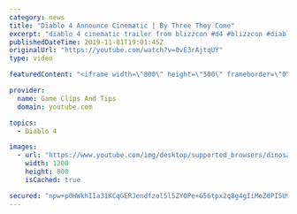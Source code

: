 ```yaml
---
category: news
title: "Diablo 4 Announce Cinematic | By Three They Come"
excerpt: "diablo 4 cinematic trailer from blizzcon #d4 #blizzcon #diablo."
publishedDateTime: 2019-11-01T19:01:45Z
originalUrl: "https://youtube.com/watch?v=0vE3rAjtqUY"
type: video

featuredContent: "<iframe width=\"800\" height=\"500\" frameborder=\"0\" src=\"https://www.youtube.com/embed/0vE3rAjtqUY\" allow=\"accelerometer; autoplay; encrypted-media; gyroscope; picture-in-picture\" allowfullscreen></iframe>"

provider:
  name: Game Clips And Tips
  domain: youtube.com

topics:
  - Diablo 4

images:
  - url: "https://www.youtube.com/img/desktop/supported_browsers/dinosaur.png"
    width: 1200
    height: 800
    isCached: true

secured: "npw+p0HWkhIIa31KCqGERJendfzol5l5ZYOPe+G56tpx2q8g4gIiMoZdPI5U9gIwjNtAl0NF2oWwSR15Rh2BrdDuhpXxS3mqTtkb5JFZNU83VaXK1SXNThjISxUnGxu0Sm7UUOim1k5m96RzzpOW8/hQbMUYg6MadDLxCadP9YIQdSc6c5iBL33wbtVBupdFZK/RJM10X2YHbsTugEnZutLKlCQQa160ubB8reZZOl1mc/7IQYimrzpfUAy+ZO2jjB1P7Cuzx25QlQLRbnywWMYUWKm2JbTWprqBNRIwQSeGdy+MGo/3hOpUELaAj+UzOSQslMyLHnA60wj1zFH2OaO5pnklRhaCAbID/Pb4BoDUsQ+SUz5rIFOKTC64h6OqjJt114foaFA3UlgSDj73ZEeXfrObJjmOiKKEnmTLIXAfn3ZYbX0l12y7jUMJyb4b;Mu0tKZd1c6I09zx0vvM6Kw=="
---
```


